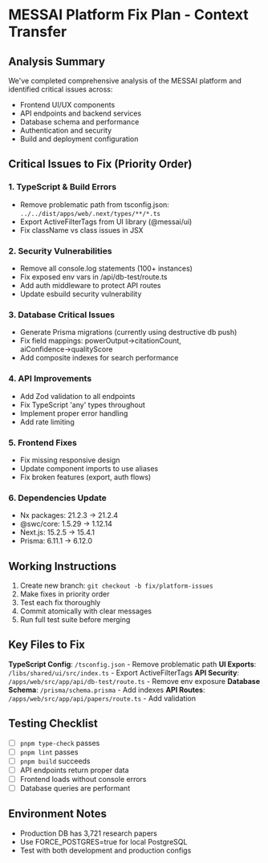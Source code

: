 # MESSAI Platform Fix Plan - Context Transfer

## Analysis Summary

We've completed comprehensive analysis of the MESSAI platform and identified
critical issues across:

- Frontend UI/UX components
- API endpoints and backend services
- Database schema and performance
- Authentication and security
- Build and deployment configuration

## Critical Issues to Fix (Priority Order)

### 1. TypeScript & Build Errors

- Remove problematic path from tsconfig.json:
  `../../dist/apps/web/.next/types/**/*.ts`
- Export ActiveFilterTags from UI library (@messai/ui)
- Fix className vs class issues in JSX

### 2. Security Vulnerabilities

- Remove all console.log statements (100+ instances)
- Fix exposed env vars in /api/db-test/route.ts
- Add auth middleware to protect API routes
- Update esbuild security vulnerability

### 3. Database Critical Issues

- Generate Prisma migrations (currently using destructive db push)
- Fix field mappings: powerOutput→citationCount, aiConfidence→qualityScore
- Add composite indexes for search performance

### 4. API Improvements

- Add Zod validation to all endpoints
- Fix TypeScript 'any' types throughout
- Implement proper error handling
- Add rate limiting

### 5. Frontend Fixes

- Fix missing responsive design
- Update component imports to use aliases
- Fix broken features (export, auth flows)

### 6. Dependencies Update

- Nx packages: 21.2.3 → 21.2.4
- @swc/core: 1.5.29 → 1.12.14
- Next.js: 15.2.5 → 15.4.1
- Prisma: 6.11.1 → 6.12.0

## Working Instructions

1. Create new branch: `git checkout -b fix/platform-issues`
2. Make fixes in priority order
3. Test each fix thoroughly
4. Commit atomically with clear messages
5. Run full test suite before merging

## Key Files to Fix

**TypeScript Config**: `/tsconfig.json` - Remove problematic path **UI
Exports**: `/libs/shared/ui/src/index.ts` - Export ActiveFilterTags **API
Security**: `/apps/web/src/app/api/db-test/route.ts` - Remove env exposure
**Database Schema**: `/prisma/schema.prisma` - Add indexes **API Routes**:
`/apps/web/src/app/api/papers/route.ts` - Add validation

## Testing Checklist

- [ ] `pnpm type-check` passes
- [ ] `pnpm lint` passes
- [ ] `pnpm build` succeeds
- [ ] API endpoints return proper data
- [ ] Frontend loads without console errors
- [ ] Database queries are performant

## Environment Notes

- Production DB has 3,721 research papers
- Use FORCE_POSTGRES=true for local PostgreSQL
- Test with both development and production configs
